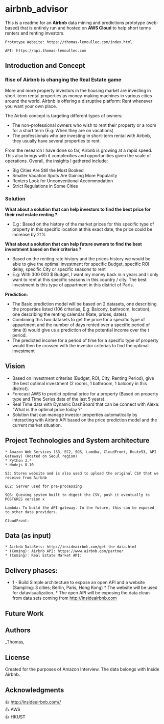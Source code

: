 # airbnb_advisor
This is a readme for an **Airbnb** data mining and predictions prototype (web-based) that is entirely run and hosted on **AWS Cloud** to help short terms renters and renting investors.

```
Prototype Website: https://thomas-lemoullec.com/index.html
```
```
API: https://api.thomas-lemoullec.com
```

## Introduction and Concept
### Rise of Airbnb is changing the Real Estate game
More and more property investors in the housing market are investing in short-term rental properties as money-making machines in various cities around the world. 
Airbnb is offering a disruptive platform: Rent whenever you want your own place.

The Airbnb concept is targeting different types of owners:
* The non-professional owners who wish to rent their property or a room for a short term (E.g: When they are on vacations)
* The professionals who are investing in short-term rental with Airbnb, they usually have several properties to rent.

From the research I have done so far, Airbnb is growing at a rapid speed. This also brings with it complexities and opportunities given the scale of operations. Overall, the insights I gathered include:

* Big Cities Are Still the Most Booked
* Smaller Vacation Spots Are Gaining More Popularity
* Renters Look for Unconventional Accommodation
* Strict Regulations in Some Cities

### Solution
**What about a solution that can help investors to find the best price for their real estate renting ?**
 * E.g : Based on the history of the market prices for this specific type of property in this specific location at this exact date, the price could be increase by 21%
 
**What about a solution that can help future owners to find the best investment based on their criterias ?**
 * Based on the renting rate history and the prices history we would be able to give the optimal investment for specific Budget, specific ROI delay, specific City or specific seasons to rent
 * E.g: With 300 000 $ Budget, I want my money back in n years and I only want to rent at this specific seasons in this country / city. The best investment is this type of appartment in this district of Paris.
 
 **Prediction:**
  * The Basic prediction model will be based on 2 datasets, one describing the properties listed (106 criterias, E.g: Balcony, bathroom, location), one describing the renting calendar (Rate, prices, dates).
  * Combining this two datasets to get the price for a specific type of appartment and the number of days rented over a specific period of time (t) would give us a prediction of the potential income over the t period.
  * The predicted income for a period of time for a specific type of property would then be crossed with the investor criterias to find the optimal investment

## Vision
 * Based on investment criterias (Budget, ROI, City, Renting Period), give the best optimal investment (2 rooms, 1 bathroom, 1 balcony in this district).
 * Forecast AWS to predict optimal price for a property (Based on property type and Time Series data of the last 5 years).
 * Real Time data with Dynamic DashBoard that can be connect with Alexa: "What is the optimal price today ?"
 * Solution that can manage investor properties automatically by interacting with Airbnb API based on the price prediction model and the current market situation.

## Project Technologies and System architecture
    * Amazon Web Services (S3, EC2, SQS, Lamdba, CloudFront, Route53, API Gateway) (Hosted on Seoul region)
    * Python 3.*
    * Nodejs 8.10

```    
S3: Stores website and is also used to upload the original CSV that we receive from Airbnb
``` 
``` 
EC2: Server used for pre-processing
``` 
``` 
SQS: Queuing system built to digest the CSV, push it eventually to POSTGRES version x
``` 
``` 
Lambda: To build the API gateway. In the future, this can be exposed to other data providers.
``` 
``` 
CloudFront: 
``` 

## Data (as input)
    * Airbnb DataSets: http://insideairbnb.com/get-the-data.html
    * (Coming): Airbnb API: https://www.airbnb.com/partner
    * (Coming): Real Estate Market API: 

## Delivery phases:
   * 1 - Build Simple architecture to expose an open API and a website (Sampling: 3 cities; Berlin, Paris, Hong Kong)
    * The website will be used for datavisualization.
    * The open API will be exposing the data clean from data sets coming from http://insideairbnb.com
    
 ## Future Work
 
 ## Authors

_Thomas, <br/>


## License

Created for the purposes of Amazon Interview. The data belongs with Inside Airbnb.

## Acknowledgments

:+1: http://insideairbnb.com// <br/>
:+1: AWS <br/>
:+1: HKUST <br/>
